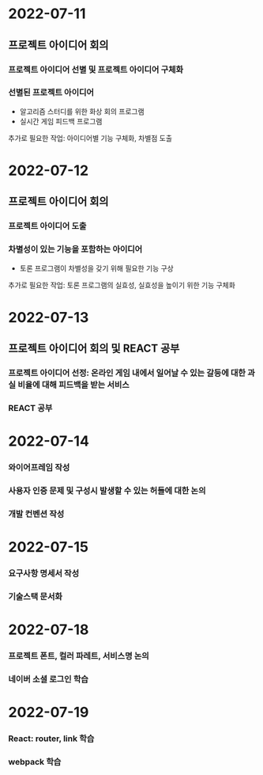 # 2022-07-11
## 프로젝트 아이디어 회의
### 프로젝트 아이디어 선별 및 프로젝트 아이디어 구체화
### 선별된 프로젝트 아이디어 
- 알고리즘 스터디를 위한 화상 회의 프로그램
- 실시간 게임 피드백 프로그램

추가로 필요한 작업: 아이디어별 기능 구체화, 차별점 도출


# 2022-07-12
## 프로젝트 아이디어 회의
### 프로젝트 아이디어 도출
### 차별성이 있는 기능을 포함하는 아이디어 
- 토론 프로그램이 차별성을 갖기 위해 필요한 기능 구상

추가로 필요한 작업: 토론 프로그램의 실효성, 실효성을 높이기 위한 기능 구체화


# 2022-07-13
## 프로젝트 아이디어 회의 및 REACT 공부
### 프로젝트 아이디어 선정: 온라인 게임 내에서 일어날 수 있는 갈등에 대한 과실 비율에 대해 피드백을 받는 서비스
### REACT 공부


# 2022-07-14

### 와이어프레임 작성
### 사용자 인증 문제 및 구성시 발생할 수 있는 허들에 대한 논의
### 개발 컨벤션 작성

# 2022-07-15

### 요구사항 명세서 작성
### 기술스택 문서화

# 2022-07-18

### 프로젝트 폰트, 컬러 파레트, 서비스명 논의
### 네이버 소셜 로그인 학습

# 2022-07-19
### React: router, link 학습
### webpack 학습

